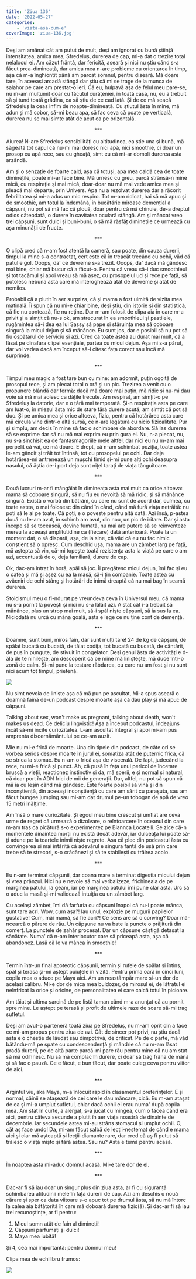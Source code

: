 ```yaml
---
title: 'Ziua 136'
date: '2022-05-27'
categories:
    - 'viata-asa-cum-e'
coverImage: 'ziua-136.jpg'
---
```


Deși am amânat cât am putut de mult, deși am ignorat cu bună știință intensitatea, amica mea, Sfredeluș, durerea de cap, mi-a dat o trezire total nelalocul ei. Am căzut frântă, dar fericită, aseară și nici nu știu când s-a făcut prea-dimineață, dar amica mea n-are probleme cu orientarea în timp, așa că m-a înghiontit până am parcat somnul, pentru diseară. Mă doare tare, în aceeași arcadă stângă dar știu că mi se trage de la munca de salahor pe care am prestat-o ieri. Că eu, hulpavă așa de felul meu pare-se, nu m-am mulțumit doar cu făcutul curățeniei, în toată casa, nu, eu a trebuit să și tund toată grădina, ca să știu de ce cad lată. Și de ce mă seacă Sfredeluș la ceas infim de noapte-dimineață. Cu știutul ăsta în mine, mă adun și mă cobor, să-mi beau apa, să fac ceva că poate pe verticală, durerea nu se mai simte atât de acut ca pe orizontală.

<p style="text-align: center;">***</p>

Aiurea! N-are Sfredeluș sensibilități cu altitudinea, ea știe una și bună, mă săgeată tot capul că nu-mi mai doresc nici apă, nici smoothie, ci doar un prosop cu apă rece, sau cu gheață, simt eu că mi-ar domoli durerea asta arzândă.

Am și o senzație de foarte cald, așa că totuși, apa mea caldă cea de toate diminețile, poate mi-ar face bine. Mă urnesc cu greu, parcă strânsă-n mine mică, cu respirație și mai mică, doar-doar nu mă mai vede amica mea și pleacă mai departe, prin Univers. Apa nu a rezolvat durerea dar a răcorit febrilitatea și mi-a adus un mic respiro. Tot m-am ridicat, hai să mă apuc și de smoothie, am totul la îndemână, în bucătărie miroase demențial a căpșuni, nu pot să mă fac că plouă, doar pentru că mă chinuie, de-a dreptul odios câteodată, o durere în cavitatea oculară stângă. Am și mâncat vreo trei căpșuni, sunt dulci și buni-buni, o să mă răsfăț diminețile ce urmează cu așa minunății de fructe.

<p style="text-align: center;">***</p>

O clipă cred că n-am fost atentă la cameră, sau poate, din cauza durerii, timpul la mine s-a contractat, cert este că în treacăt trecând cu ochii, văd că patul e gol. Ooops, da' ce devreme s-a trezit. Ooops, da' dacă mă gândesc mai bine, chiar mă bucur că a făcut-o. Pentru că vreau să-i duc smoothieul și tot tacâmul și apoi vreau să mă așez, cu prosopelul ud și rece pe față, să potolesc nebuna asta care mă interoghează atât de devreme și atât de nemilos.

Probabil că a plutit în aer surpriza, că și mama a fost uimită de vizita mea matinală. Îi spun că nu mi-e chiar bine, deși știu, din istorie și din statistică, că fie nu contează, fie nu reține. Dar m-am folosit de clipa aia în care m-a privit și a simțit că nu-s ok, am strecurat în ea smoothieul și pastilele, rugămintea să-i dea ea lui Sassy să pape și stăruința mea să coboare singură la micul dejun și să mănânce. Eu sunt jos, dar e posibil să nu pot să fiu ospătarul de serviciu și azi. Cred că toate astea au durat mai mult, că a lăsat pe dinafara clipei esențiale, partea cu micul dejun. Așa mi s-a părut, dar voi vedea dacă am început să-i citesc fața corect sau încă mă surprinde.

<p style="text-align: center;">***</p>

Timpul meu magic a fost tare bun cu mine: am adormit, puțin ogoită de prosopul rece, și am plecat total o oră și un pic. Trezirea a venit cu o propunere blândă dar fermă: dacă mă doare mai puțin, mă ridic și nu-mi dau voie să mă mai aolesc ca dățile trecute. Am respirat, am simțit-o pe Sfredeluș la datorie, dar e o țâră mai temperată. Și-n respirația asta pe care am luat-o, în miezul ăsta mic de stare fără durere acută, am simțit că pot să duc. Și pe amica mea și orice altceva, fizic, pentru că hotărârea asta care mă circulă vine dintr-o altă sursă, ce n-are legătură cu nicio fizicalitate. Pur și simplu, am decis în mine să fac o schimbare de abordare. Să las durerea să se exprime dar să nu mă mai exprim eu prin gura ei. Nu, n-a plecat, nu, nu s-a sinchisit ea de fantasmagoriile mele altfel, dar nici eu nu m-am mai perpelit că vai, ce mă doare. E drept, că n-am schimbat poziția, toate astea le-am gândit și trăit tot întinsă, tot cu prosopelul pe ochi. Dar deja hotărârea-mi antrenează un mușchi timid și-mi pune alți ochi deasupra nasului, că ăștia de-i port deja sunt nițel tarați de viața tânguitoare.

<p style="text-align: center;">***</p>

Două lucruri m-ar fi mângâiat în dimineața asta mai mult ca orice altceva: mama să coboare singură, să nu fiu eu nevoită să mă ridic, și să mănânce singură. Există o vorbă din bătrâni, cu care nu sunt de acord dar, culmea, cu toate astea, o mai folosesc din când în când, când mă fură viața netrăită: nu poți să le ai pe toate. Că poți, e o poveste pentru altă dată. Azi însă, p-astea două nu le-am avut, în schimb am avut, din nou, un pic de iritare. Dar și asta începe să se tocească, devine fumată, nu mai are putere să se reinventeze mereu la aceeași amplitutidine ca (fiecare) dată anterioară. Poate la un moment dat, o să dispară, așa, de la sine, că văd că eu nu fac nimic conștient să o opresc. Cum deschid ușa, mama are un zâmbet larg pe față, mă aștepta să vin, că-mi topește toată rezistența asta la viață pe care o am azi, accentuată de o, deja familiară, durere de cap.

Ok, dac-am intrat în horă, apăi să joc. Îi pregătesc micul dejun, îmi fac și eu o cafea și mă și așez cu ea la masă, să-i țin companie. Toate astea cu zvâcniri de ochi stâng și hotărâri de inimă dreaptă că nu mai bag în seamă durerea.

Stoicismul meu o fi-ndurat pe vreundeva ceva în Universul meu, că mama nu s-a pornit la povești și nici nu s-a lălăit azi. A stat cât i-a trebuit să mănânce, plus un strop mai mult, să-i spăl niște căpșuni, să ia sus la ea. Niciodată nu urcă cu mâna goală, asta e lege ce nu ține cont de demență.

<p style="text-align: center;">***</p>

Doamne, sunt buni, miros fain, dar sunt mulți tare! 24 de kg de căpșuni, de spălat bucată cu bucată, de tăiat codița, tot bucată cu bucată, de cântărit, de pus în punguțe, de stivuit în congelator. Deși genul ăsta de activități e d-ăla de te nihilește, am descoperit că pe mine mă liniștește, mă duce într-o zonă de calm. Și-mi pune la testare răbdarea, cu care nu am fost și nu sunt nici acum tot timpul, prietenă.

![](images/capsuni-576x1024.jpeg)

Nu simt nevoia de liniște așa că mă pun pe ascultat, Mi-a spus aseară o doamnă faină de-un podcast despre moarte așa că dau play și mă apuc de căpșuni.

Talking about sex, won't make us pregnant, talking about death, won't makes us dead. Ce deliciu lingvistic! Așa a început podcastul, îndeajuns încât să-mi incite curiozitatea. L-am ascultat integral și apoi mi-am pus amprenta discernământului pe ce-am auzit.

Mie nu mi-e frică de moarte. Una din tipele din podcast, de câte ori se vorbea serios despre moarte în jurul ei, somatiza atât de puternic frica, că se strica la stomac. Eu n-am o frică așa de viscerală. De fapt, judecând la rece, nu mi-e frică și punct. Ah, că pusă în fața unui pericol de încetare bruscă a vieții, reacționez instinctiv și da, mă sperii, e și normal și natural, că doar port în ADN frici de mii de generații. Dar, altfel, nu pot să spun că mă ia cu leșin când mă gândesc. Este foarte posibil să vină și din inconștiență, din aceeași inconștiență cu care am sărit cu parașuta, sau am făcut bungee jumping sau mi-am dat drumul pe-un tobogan de apă de vreo 15 metri înălțime.

Am însă o mare curiozitate. Și egoul meu bine crescut și umflat are ceva urme de regret că urmează o dizolvare, o reîntoarcere în oceanul din care m-am tras ca picătură s-o experimentez pe Biannca Locatelli. Se zice că-n momentele dinaintea morții nu există decât adevăr, iar dulceața lui poate să-ți adune pe la toartele inimii niște regrete. Așa că plec din podcastul ăsta cu convingerea și mai întărită că adevărul e singura fantă de ușă prin care trebe să te strecori, s-o crăcănezi și să te stabilești cu trăirea acolo.

<p style="text-align: center;">***</p>

Eu n-am terminat căpșunii, dar coana mare a terminat digestia micului dejun și vrea prânzul. Nici nu e nevoie să mai verbalizeze, frichineala de pe marginea patului, la geam, iar pe marginea patului îmi pune clar asta. Urc să o aduc la masă și-mi validează intuiția cu un zâmbet larg.

Cu același zâmbet, îmi dă farfuria cu căpșuni înapoi că nu-i poate mânca, sunt tare acri. Wow, cum așa?! Iau unul, explozie pe mugurii papilelor gustative! Cum, măi mamă, să fie acri?! Ce sens are să o conving? Doar mă-ncearcă o părere de rău. Un căpșune nu va bate la puncte o prăjitură din comerț. La punctele de zahăr procesat. Dar un căpșune câștigă detașat la sănătate. Numa' că n-am interlocutor care să priceapă asta, așa că abandonez. Lasă că le va mânca în smoothie!

<p style="text-align: center;">***</p>

Termin într-un final apoteotic căpșunii, termin și rufele de spălat și întins, spăl și terasa și-mi aștept puiuțele în vizită. Pentru prima oară în cinci luni, copila mea o aduce pe Maya aici. Am un neastâmpăr mare și-un dor de același calibru. Mi-e dor de mica mea buldozer, de mirosul ei, de lătratul ei neînfricat la orice și oricine, de personalitatea ei care calcă totul în picioare.

Am tăiat și ultima sarcină de pe listă taman când m-a anunțat că au pornit spre mine. Le aștept pe terasă și profit de ultimele raze de soare să-mi trag sufletul.

Deși am avut-o parteneră toată ziua pe Sfredeluș, nu m-am oprit din a face ce mi-am propus pentru ziua de azi. Cât de sincer pot privi, nu știu dacă asta e o chestie de lăudat sau dimpotrivă, de criticat. Pe de o parte, mă văd bătându-mă pe spate cu condescendență și mândrie că nu m-am lăsat pradă durerii, pe de altă parte parcă-mi pare rău pentru mine că nu am stat să mă odihnesc. Nu să mă complac în durere, ci doar să trag frâna de mână și să fac o pauză. Ce e făcut, e bun făcut, dar poate culeg ceva pentru viitor de aici.

<p style="text-align: center;">***</p>

Argintul viu, aka Maya, m-a înlocuit rapid în clasamentul preferințelor. E și normal, câinii se atașează de cei care le dau mâncare, cică. Eu m-am atașat de ea și mi-a umplut sufletul, chiar dacă ochii ei erau numa' după copila mea. Am stat în curte, a alergat, s-a jucat cu mingea, cum o făcea când era aici, pentru câteva secunde a plutit în aer viața noastră de dinainte de decembrie. Iar secundele astea mi-au strâns stomacul și umplut ochii. O, cât aș face undo! Da, mi-am făcut salbă de lecții-nestemat de când e mama aici și clar mă așteaptă și lecții-diamante rare, dar cred că aș fi putut să trăiesc o viață mișto și fără astea. Sau nu? Asta e temă pentru acasă.

<p style="text-align: center;">***</p>

În noaptea asta mi-aduc domnul acasă. Mi-e tare dor de el.

<p style="text-align: center;">***</p>

Dac-ar fi să iau doar un singur plus din ziua asta, ar fi cu siguranță schimbarea atitudinii mele în fața durerii de cap. Azi am deschis o nouă cărare și sper ca data viitoare s-o apuc tot pe drumul ăsta, să nu mă întorc la calea aia bătătorită în care mă doboară durerea fizic(ă). Și dac-ar fi să iau trei recunoștințe, ar fi pentru:

1. Micul somn atât de fain al dimineții!
2. Căpșuni parfumați și dulci!
3. Maya mea iubită!

Și 4, cea mai importantă: pentru domnul meu!

Clipa mea de echilibru frumos:

![](images/echilibru.jpeg)

